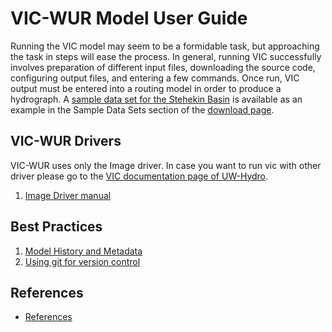 # VIC-WUR Model User Guide

Running the VIC model may seem to be a formidable task, but approaching the task in steps will ease the process. In general, running VIC successfully involves preparation of different input files, downloading the source code, configuring output files, and entering a few commands. Once run, VIC output must be entered into a routing model in order to produce a hydrograph. A [sample data set for the Stehekin Basin](https://github.com/UW-Hydro/VIC_sample_data) is available as an example in the Sample Data Sets section of the [download page](../Datasets/Datasets.md).

## VIC-WUR Drivers

VIC-WUR uses only the Image driver. In case you want to run vic with other driver please go to the [VIC documentation page of UW-Hydro](http://vic.readthedocs.io/).


1.  [Image Driver manual](./Drivers/Image/ImageDriver.md)

## Best Practices

1.  [Model History and Metadata](best_practices.md)
2.  [Using git for version control](../Development/working-with-git.md)

## References

 - [References](References.md)

